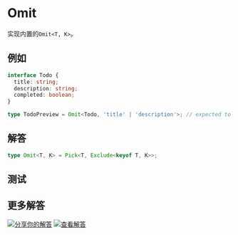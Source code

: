 # Omit

实现内置的`Omit<T, K>`。

## 例如

```typescript
interface Todo {
  title: string;
  description: string;
  completed: boolean;
}

type TodoPreview = Omit<Todo, 'title' | 'description'>; // expected to be { completed: boolean }
```

## 解答

```typescript
type Omit<T, K> = Pick<T, Exclude<keyof T, K>>;
```

## 测试

## 更多解答

[![分享你的解答](https://img.shields.io/badge/-%E5%88%86%E4%BA%AB%E4%BD%A0%E7%9A%84%E8%A7%A3%E7%AD%94-teal)](https://tsch.js.org/3/answer/zh-CN) [![查看解答](https://img.shields.io/badge/-%E6%9F%A5%E7%9C%8B%E8%A7%A3%E7%AD%94-de5a77?logo=awesome-lists&logoColor=white)](https://tsch.js.org/3/solutions)
